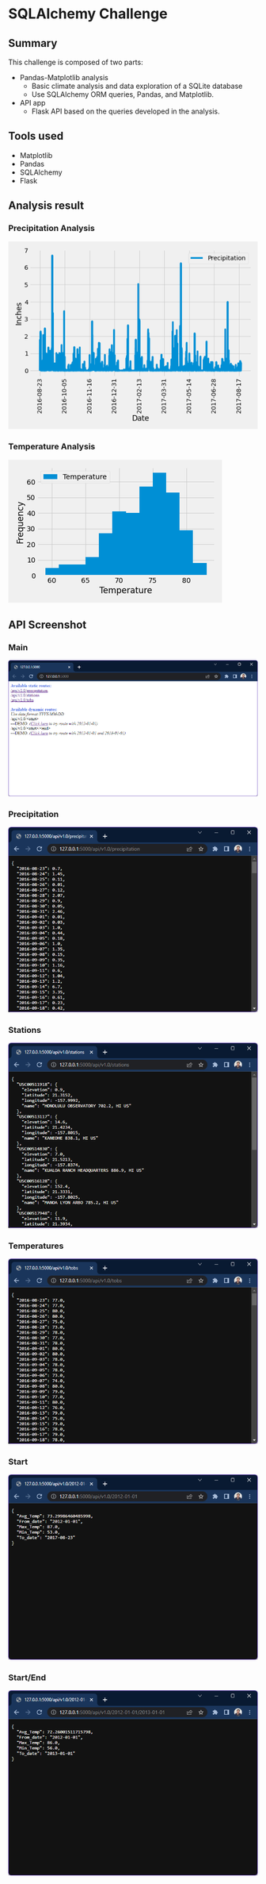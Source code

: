 # SQLAlchemy Challenge
## Summary
This challenge is composed of two parts:
* Pandas-Matplotlib analysis  
    * Basic climate analysis and data exploration of a SQLite database 
    * Use SQLAlchemy ORM queries, Pandas, and Matplotlib.
* API app
    * Flask API based on the queries developed in the analysis.

## Tools used
* Matplotlib
* Pandas
* SQLAlchemy
* Flask

## Analysis result
### Precipitation Analysis
![Image](Images/Precipitation.png)
### Temperature Analysis 
![Image](Images/Temperature.png)

## API Screenshot
### Main
![Image](Images/API/main.png)
### Precipitation
![Image](Images/API/prepicitation.png)
### Stations
![Image](Images/API/stations.png)
### Temperatures
![Image](Images/API/tobs.png)
### Start
![Image](Images/API/start.png)
### Start/End
![Image](Images/API/start_end.png)
